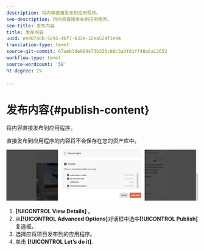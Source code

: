 ```yaml
---
description: 将内容直接发布到应用程序。
seo-description: 将内容直接发布到应用程序。
seo-title: 发布内容
title: 发布内容
uuid: eed0746b-5295-46f7-b32e-32ea524f1e94
translation-type: tm+mt
source-git-commit: 67aeb3de964473b326c88c3a3f81ff48a6a12652
workflow-type: tm+mt
source-wordcount: '58'
ht-degree: 1%

---
```



# 发布内容{#publish-content}

将内容直接发布到应用程序。

直接发布到应用程序的内容将不会保存在您的资产库中。

![](assets/DiscoverViewDetailsPublish-1024x272.png)

1. **[!UICONTROL View Details]** 。
1. 从&#x200B;**[!UICONTROL Advanced Options]**&#x200B;对话框中选中&#x200B;**[!UICONTROL Publish]**&#x200B;复选框。
1. 选择应将项目发布到的应用程序。
1. 单击 **[!UICONTROL Let’s do it]**.
